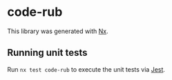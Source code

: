 # code-rub

This library was generated with [Nx](https://nx.dev).

## Running unit tests

Run `nx test code-rub` to execute the unit tests via [Jest](https://jestjs.io).
